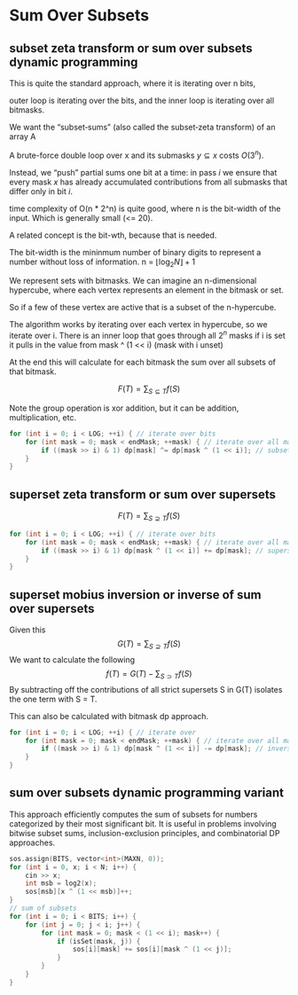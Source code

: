 # Sum Over Subsets

## subset zeta transform or sum over subsets dynamic programming

This is quite the standard approach, where it is iterating over n bits, 

outer loop is iterating over the bits, and the inner loop is iterating over all bitmasks. 

We want the “subset‐sums” (also called the subset‐zeta transform) of an array A

A brute-force double loop over x and its submasks $y \subseteq x$ costs $O(3^n)$.

Instead, we “push” partial sums one bit at a time: in pass $i$ we ensure that every mask $x$ has already accumulated contributions from all submasks that differ only in bit $i$.

time complexity of O(n * 2^n) is quite good, where n is the bit-width of the input.  Which is generally small (<= 20).

A related concept is the bit-wth, because that is needed. 

The bit-width is the mininmum number of binary digits to represent a number without loss of information. 
n = $\left\lfloor \log_2 N \right\rfloor + 1$

We represent sets with bitmasks.  We can imagine an n-dimensional hypercube, where each vertex represents an element in the bitmask or set.  

So if a few of these vertex are active that is a subset of the n-hypercube. 

The algorithm works by iterating over each vertex in hypercube, so we iterate over i. 
There is an inner loop that goes through all $2^n$ masks if i is set it pulls in the value from mask ^ (1 << i) (mask with i unset)

At the end this will calculate for each bitmask the sum over all subsets of that bitmask.

$$F(T) = \sum_{S \subseteq T} f(S)$$

Note the group operation is xor addition, but it can be addition, multiplication, etc.

```cpp
for (int i = 0; i < LOG; ++i) { // iterate over bits
    for (int mask = 0; mask < endMask; ++mask) { // iterate over all masks
        if ((mask >> i) & 1) dp[mask] ^= dp[mask ^ (1 << i)]; // subset
    }
}
```

## superset zeta transform or sum over supersets

$$F(T) = \sum_{S \supseteq T} f(S)$$

```cpp
for (int i = 0; i < LOG; ++i) { // iterate over bits
    for (int mask = 0; mask < endMask; ++mask) { // iterate over all masks
        if ((mask >> i) & 1) dp[mask ^ (1 << i)] += dp[mask]; // superset
    }
}
```

## superset mobius inversion or inverse of sum over supersets

Given this 
$$G(T) = \sum_{S \supseteq T} f(S)$$
We want to calculate the following
$$f(T) = G(T) - \sum_{S \supset T} f(S)$$
By subtracting off the contributions of all strict supersets S in G(T) isolates the one term with S = T. 

This can also be calculated with bitmask dp approach. 

```cpp
for (int i = 0; i < LOG; ++i) { // iterate over
    for (int mask = 0; mask < endMask; ++mask) { // iterate over all masks
        if ((mask >> i) & 1) dp[mask ^ (1 << i)] -= dp[mask]; // inverse superset
    }
}
```

## sum over subsets dynamic programming variant

This approach efficiently computes the sum of subsets for numbers categorized by their most significant bit.
It is useful in problems involving bitwise subset sums, inclusion-exclusion principles, and combinatorial DP approaches.

```cpp
sos.assign(BITS, vector<int>(MAXN, 0));
for (int i = 0, x; i < N; i++) {
    cin >> x;
    int msb = log2(x);
    sos[msb][x ^ (1 << msb)]++;
}
// sum of subsets
for (int i = 0; i < BITS; i++) {
    for (int j = 0; j < i; j++) {
        for (int mask = 0; mask < (1 << i); mask++) {
            if (isSet(mask, j)) {
                sos[i][mask] += sos[i][mask ^ (1 << j)];
            }
        }
    }
}
```